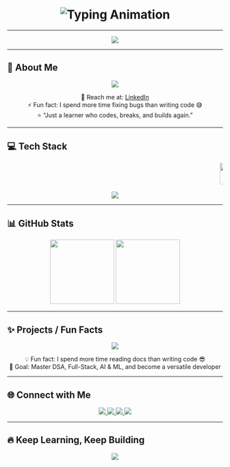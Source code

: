<h1 align="center">
  <img src="https://readme-typing-svg.herokuapp.com?font=Fira+Code&size=36&duration=3000&pause=1000&color=FF79C6&center=true&vCenter=true&width=700&lines=Hey+👋+I'm+Anurag;Full+Stack+Developer+%26+AI+Enthusiast;Welcome+to+My+Interactive+Profile" alt="Typing Animation"/>
</h1>

---

<p align="center">
  <img src="https://readme-typing-svg.herokuapp.com?font=Fira+Code&size=28&duration=2500&pause=500&color=50fa7b&center=true&vCenter=true&width=600&lines=Building+Web+Apps...;Solving+DSA+Problems...;Learning+AI+%26+ML...;Sharing+Knowledge..." />
</p>

---

<h2 align="left">🌱 About Me</h2>

<p align="center">
  <img src="https://readme-typing-svg.herokuapp.com?font=Fira+Code&size=24&duration=3000&pause=500&color=8be9fd&center=true&vCenter=true&width=700&lines=2nd-Year+B.E./B.Tech+Student+at+SVIT;Passionate+about+Coding+%26+Problem-Solving;Lover+of+Tech,+AI,+ML+and+Full-Stack+Development;Always+Learning,+Always+Building,+Always+Growing..." />
</p>

<p align="center">
  🔗 Reach me at: <a href="https://www.linkedin.com/in/anurag-paul-022206334/">LinkedIn</a><br>
  ⚡ Fun fact: I spend more time fixing bugs than writing code 😅<br>
  ⭐ “Just a learner who codes, breaks, and builds again.”
</p>

---

<h2 align="left">💻 Tech Stack</h2>

<marquee scrollamount="12" behavior="scroll" direction="left">
  <img src="https://cdn.jsdelivr.net/gh/devicons/devicon/icons/html5/html5-original.svg" height="50" />
  <img src="https://cdn.jsdelivr.net/gh/devicons/devicon/icons/css3/css3-original.svg" height="50" />
  <img src="https://cdn.jsdelivr.net/gh/devicons/devicon/icons/javascript/javascript-original.svg" height="50" />
  <img src="https://cdn.jsdelivr.net/gh/devicons/devicon/icons/react/react-original.svg" height="50" />
  <img src="https://cdn.jsdelivr.net/gh/devicons/devicon/icons/nodejs/nodejs-original.svg" height="50" />
  <img src="https://cdn.jsdelivr.net/gh/devicons/devicon/icons/python/python-original.svg" height="50" />
  <img src="https://cdn.jsdelivr.net/gh/devicons/devicon/icons/java/java-original.svg" height="50" />
  <img src="https://cdn.jsdelivr.net/gh/devicons/devicon/icons/mysql/mysql-original.svg" height="50" />
</marquee>

<p align="center">
  <img src="https://readme-typing-svg.herokuapp.com?font=Fira+Code&size=24&duration=2500&pause=500&color=ffb86c&center=true&vCenter=true&width=700&lines=Frontend:+HTML+CSS+JS+React;Backend:+Node.js+Express;Database:+MySQL+%26+MongoDB;Tools:+Git+GitHub+VS+Code;Always+Improving+Skills..." />
</p>

---

<h2 align="left">📊 GitHub Stats</h2>

<div align="center">
  <img src="https://github-readme-stats.vercel.app/api?username=dexterrrrrrrrrrrrrrrrrrrrr&show_icons=true&theme=dracula&count_private=true&include_all_commits=true" height="150" />
  <img src="https://github-readme-stats.vercel.app/api/top-langs?username=dexterrrrrrrrrrrrrrrrrrrrr&theme=dracula&layout=compact&langs_count=5" height="150" />
</div>

---

<h2 align="left">✨ Projects / Fun Facts</h2>

<p align="center">
  <img src="https://readme-typing-svg.herokuapp.com?font=Fira+Code&size=24&duration=3000&pause=500&color=50fa7b&center=true&vCenter=true&width=700&lines=Building+Interactive+Web+Apps;Experimenting+with+AI+%26+ML;Learning+New+Technologies;Fixing+Bugs+Like+a+Pro;Sharing+Knowledge+Online" />
</p>

<p align="center">
  💡 Fun fact: I spend more time reading docs than writing code 😎<br>
  🎯 Goal: Master DSA, Full-Stack, AI & ML, and become a versatile developer
</p>

---

<h2 align="left">🌐 Connect with Me</h2>

<div align="center">
  <a href="https://www.linkedin.com/in/anurag-paul-022206334/">
    <img src="https://img.shields.io/badge/LinkedIn-0A66C2?style=for-the-badge&logo=linkedin&logoColor=white" />
  </a>
  <a href="https://instagram.com/ofc.itz_anurag/">
    <img src="https://img.shields.io/badge/Instagram-E4405F?style=for-the-badge&logo=instagram&logoColor=white" />
  </a>
  <a href="https://discord.com/">
    <img src="https://img.shields.io/badge/Discord-5865F2?style=for-the-badge&logo=discord&logoColor=white" />
  </a>
  <a href="https://t.me/">
    <img src="https://img.shields.io/badge/Telegram-0088cc?style=for-the-badge&logo=telegram&logoColor=white" />
  </a>
</div>

---

<h2 align="left">🔥 Keep Learning, Keep Building</h2>

<p align="center">
  <img src="https://readme-typing-svg.herokuapp.com?font=Fira+Code&size=24&duration=4000&pause=500&color=ff79c6&center=true&vCenter=true&width=700&lines=Learning+Never+Stops;Building+Is+Fun;Coding+Is+Life;Sharing+Knowledge+Is+Power" />
</p>
